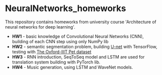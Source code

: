 # NeuralNetworks_homeworks
This repository contains homeworks from university course 'Architecture of neural networks for deep learning'.

+ **HW1** - basic knowledge of Convolutional Neural Networks (CNN), building of each CNN step using only NumPy lib
+ **HW2** - semantic segmentation problem, building [U-net](https://lmb.informatik.uni-freiburg.de/people/ronneber/u-net/) with TensorFlow, testing with [The Oxford-IIIT Pet dataset](https://www.robots.ox.ac.uk/~vgg/data/pets/) 
+ **HW3** - RNN introduction, SeqToSeq model and LSTM are used for translation system building with PyTorch lib.
+ **HW4** - Music generation, using LSTM and WaveNet models.